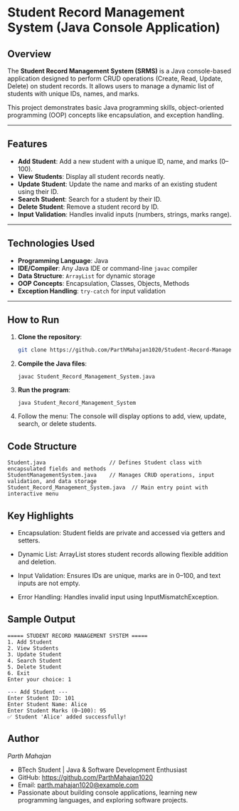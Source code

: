 # Student Record Management System (Java Console Application)

## Overview
The **Student Record Management System (SRMS)** is a Java console-based application designed to perform CRUD operations (Create, Read, Update, Delete) on student records. It allows users to manage a dynamic list of students with unique IDs, names, and marks.  

This project demonstrates basic Java programming skills, object-oriented programming (OOP) concepts like encapsulation, and exception handling.

---

## Features
- **Add Student**: Add a new student with a unique ID, name, and marks (0–100).  
- **View Students**: Display all student records neatly.  
- **Update Student**: Update the name and marks of an existing student using their ID.  
- **Search Student**: Search for a student by their ID.  
- **Delete Student**: Remove a student record by ID.  
- **Input Validation**: Handles invalid inputs (numbers, strings, marks range).  

---

## Technologies Used
- **Programming Language**: Java  
- **IDE/Compiler**: Any Java IDE or command-line `javac` compiler  
- **Data Structure**: `ArrayList` for dynamic storage  
- **OOP Concepts**: Encapsulation, Classes, Objects, Methods  
- **Exception Handling**: `try-catch` for input validation  

---

## How to Run
1. **Clone the repository**:  
   ```bash
   git clone https://github.com/ParthMahajan1020/Student-Record-Management-System.git
   ```
2. **Compile the Java files**:
   ```
   javac Student_Record_Management_System.java
   ```
3. **Run the program**:
   ```
   java Student_Record_Management_System
   ```
4. Follow the menu:
   The console will display options to add, view, update, search, or delete students.


## Code Structure
   ```
   Student.java                    // Defines Student class with encapsulated fields and methods
   StudentManagementSystem.java    // Manages CRUD operations, input validation, and data storage
   Student_Record_Management_System.java  // Main entry point with interactive menu
   ```

## Key Highlights
- Encapsulation: Student fields are private and accessed via getters and setters.

- Dynamic List: ArrayList stores student records allowing flexible addition and deletion.

- Input Validation: Ensures IDs are unique, marks are in 0–100, and text inputs are not empty.

- Error Handling: Handles invalid input using InputMismatchException.

## Sample Output
```
===== STUDENT RECORD MANAGEMENT SYSTEM =====
1. Add Student
2. View Students
3. Update Student
4. Search Student
5. Delete Student
6. Exit
Enter your choice: 1

--- Add Student ---
Enter Student ID: 101
Enter Student Name: Alice
Enter Student Marks (0–100): 95
✅ Student 'Alice' added successfully!
```

  ## Author

*Parth Mahajan*  
- BTech Student | Java & Software Development Enthusiast  
- GitHub: https://github.com/ParthMahajan1020  
- Email: parth.mahajan1020@example.com  
- Passionate about building console applications, learning new programming languages, and exploring software projects.
